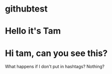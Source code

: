 # githubtest
# Hello it's Tam
# Hi tam, can you see this?
What happens if I don't put in hashtags? Nothing?
